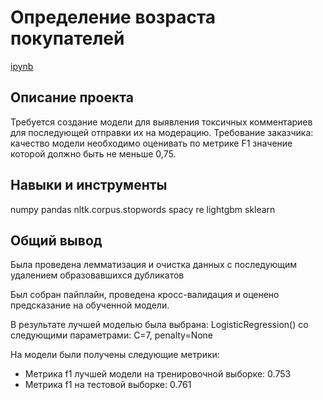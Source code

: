 # Определение возраста покупателей

[ipynb](https://github.com/shudarmih/portfolio/blob/main/01%20identifying%20toxic%20comments/identifying%20toxic%20comments.ipynb)

## Описание проекта
Требуется создание модели для выявления токсичных комментариев для последующей отправки их на модерацию. Требование заказчика: качество модели необходимо оценивать по метрике F1 значение которой должно быть не меньше 0,75.

## Навыки и инструменты
numpy 
pandas 
nltk.corpus.stopwords 
spacy
re 
lightgbm
sklearn

## Общий вывод

Была проведена лемматизация и очистка данных с последующим удалением образовавшихся дубликатов

Был собран пайплайн, проведена кросс-валидация и оценено предсказание на обученной модели.

В результате лучшей моделью была выбрана: LogisticRegression() со следующими параметрами: C=7, penalty=None

На модели были получены следующие метрики:
- Метрика f1 лучшей модели на тренировочной выборке: 0.753
- Метрика f1 на тестовой выборке: 0.761
